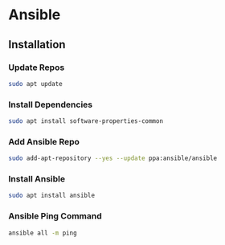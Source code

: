 # Ansible

## Installation

### Update Repos

```bash
sudo apt update
```

### Install Dependencies

```bash
sudo apt install software-properties-common
```

### Add Ansible Repo

```bash
sudo add-apt-repository --yes --update ppa:ansible/ansible
```

### Install Ansible

```bash
sudo apt install ansible
```

### Ansible Ping Command

```bash
ansible all -m ping
```
